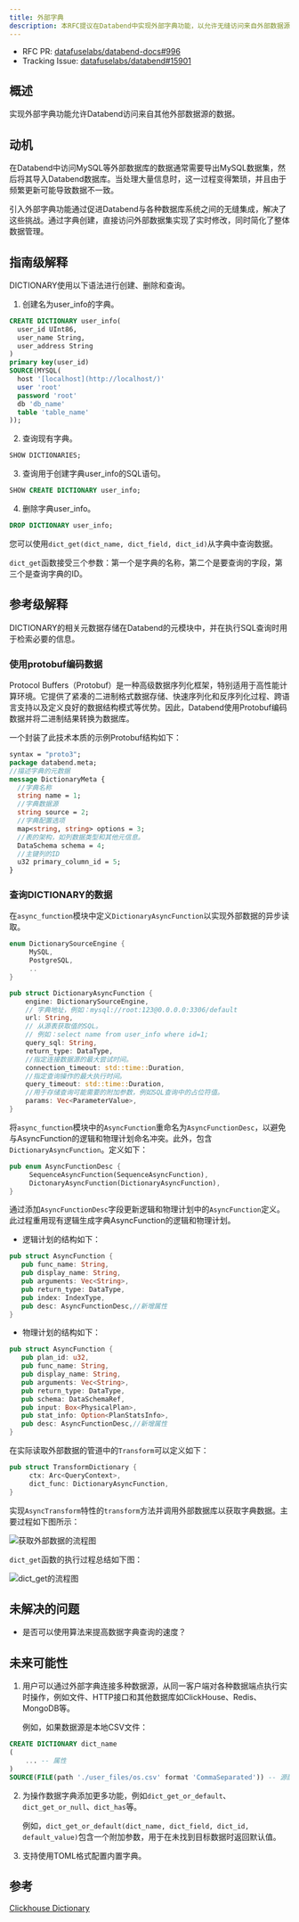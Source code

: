 ```yaml
---
title: 外部字典
description: 本RFC提议在Databend中实现外部字典功能，以允许无缝访问来自外部数据源的数据。
---
```


- RFC PR: [datafuselabs/databend-docs#996](https://github.com/datafuselabs/databend-docs/pull/996)
- Tracking Issue: [datafuselabs/databend#15901](https://github.com/datafuselabs/databend/issues/15901)

## 概述

实现外部字典功能允许Databend访问来自其他外部数据源的数据。

## 动机

在Databend中访问MySQL等外部数据库的数据通常需要导出MySQL数据集，然后将其导入Databend数据库。当处理大量信息时，这一过程变得繁琐，并且由于频繁更新可能导致数据不一致。

引入外部字典功能通过促进Databend与各种数据库系统之间的无缝集成，解决了这些挑战。通过字典创建，直接访问外部数据集实现了实时修改，同时简化了整体数据管理。

## 指南级解释

DICTIONARY使用以下语法进行创建、删除和查询。

1. 创建名为user_info的字典。

```sql
CREATE DICTIONARY user_info(
  user_id UInt86,
  user_name String,
  user_address String
)
primary key(user_id)
SOURCE(MYSQL(
  host '[localhost](http://localhost/)'
  user 'root'
  password 'root'
  db 'db_name'
  table 'table_name'
));
```

2. 查询现有字典。

```sql
SHOW DICTIONARIES;
```

3. 查询用于创建字典user_info的SQL语句。

```sql
SHOW CREATE DICTIONARY user_info;
```

4. 删除字典user_info。

```sql
DROP DICTIONARY user_info;
```

您可以使用`dict_get(dict_name, dict_field, dict_id)`从字典中查询数据。

`dict_get`函数接受三个参数：第一个是字典的名称，第二个是要查询的字段，第三个是查询字典的ID。

## 参考级解释

DICTIONARY的相关元数据存储在Databend的元模块中，并在执行SQL查询时用于检索必要的信息。

### 使用protobuf编码数据

Protocol Buffers（Protobuf）是一种高级数据序列化框架，特别适用于高性能计算环境。它提供了紧凑的二进制格式数据存储、快速序列化和反序列化过程、跨语言支持以及定义良好的数据结构模式等优势。因此，Databend使用Protobuf编码数据并将二进制结果转换为数据库。

一个封装了此技术本质的示例Protobuf结构如下：

```protobuf
syntax = "proto3";
package databend.meta;
//描述字典的元数据
message DictionaryMeta {
  //字典名称
  string name = 1;
  //字典数据源
  string source = 2;
  //字典配置选项
  map<string, string> options = 3;
  //表的架构，如列数据类型和其他元信息。
  DataSchema schema = 4;
  //主键列的ID
  u32 primary_column_id = 5;
}
```

### 查询DICTIONARY的数据

在`async_function`模块中定义`DictionaryAsyncFunction`以实现外部数据的异步读取。

```rust
enum DictionarySourceEngine {
     MySQL,
     PostgreSQL,
     ..
}
```

```rust
pub struct DictionaryAsyncFunction {
    engine: DictionarySourceEngine,
    // 字典地址，例如：mysql://root:123@0.0.0.0:3306/default
    url: String,
    // 从源表获取值的SQL。
    // 例如：select name from user_info where id=1;
    query_sql: String,
    return_type: DataType,
    //指定连接数据源的最大尝试时间。
    connection_timeout: std::time::Duration,
    //指定查询操作的最大执行时间。
    query_timeout: std::time::Duration,
    //用于存储查询可能需要的附加参数，例如SQL查询中的占位符值。
    params: Vec<ParameterValue>,
}
```

将`async_function`模块中的`AsyncFunction`重命名为`AsyncFunctionDesc`，以避免与AsyncFunction的逻辑和物理计划命名冲突。此外，包含`DictionaryAsyncFunction`。定义如下：

```rust
pub enum AsyncFunctionDesc {
     SequenceAsyncFunction(SequenceAsyncFunction),
     DictonaryAsyncFunction(DictionaryAsyncFunction),
}
```

通过添加`AsyncFunctionDesc`字段更新逻辑和物理计划中的`AsyncFunction`定义。此过程重用现有逻辑生成字典AsyncFunction的逻辑和物理计划。

- 逻辑计划的结构如下：

```rust
pub struct AsyncFunction {
   pub func_name: String,
   pub display_name: String,
   pub arguments: Vec<String>,
   pub return_type: DataType,
   pub index: IndexType,
   pub desc: AsyncFunctionDesc,//新增属性
}
```

- 物理计划的结构如下：

```rust
pub struct AsyncFunction {
   pub plan_id: u32,
   pub func_name: String,
   pub display_name: String,
   pub arguments: Vec<String>,
   pub return_type: DataType,
   pub schema: DataSchemaRef,
   pub input: Box<PhysicalPlan>,
   pub stat_info: Option<PlanStatsInfo>,
   pub desc: AsyncFunctionDesc,//新增属性
}
```

在实际读取外部数据的管道中的`Transform`可以定义如下：

```rust
pub struct TransformDictionary {
     ctx: Arc<QueryContext>,
     dict_func: DictionaryAsyncFunction,
}
```

实现`AsyncTransform`特性的`transform`方法并调用外部数据库以获取字典数据。主要过程如下图所示：

<img src="/img/rfc/20240721-external-dictionary/external-dictionary-1.png" alt="获取外部数据的流程图" />

`dict_get`函数的执行过程总结如下图：

<img src="/img/rfc/20240721-external-dictionary/external-dictionary-2.png" alt="dict_get的流程图" />

## 未解决的问题

- 是否可以使用算法来提高数据字典查询的速度？

## 未来可能性

1. 用户可以通过外部字典连接多种数据源，从同一客户端对各种数据端点执行实时操作，例如文件、HTTP接口和其他数据库如ClickHouse、Redis、MongoDB等。

   例如，如果数据源是本地CSV文件：

```sql
CREATE DICTIONARY dict_name
(
    ... -- 属性
)
SOURCE(FILE(path './user_files/os.csv' format 'CommaSeparated')) -- 源配置
```

2. 为操作数据字典添加更多功能，例如`dict_get_or_default`、`dict_get_or_null`、`dict_has`等。

   例如，`dict_get_or_default(dict_name, dict_field, dict_id, default_value)`包含一个附加参数，用于在未找到目标数据时返回默认值。

3. 支持使用TOML格式配置内置字典。

## 参考

[Clickhouse Dictionary](https://clickhouse.com/docs/en/dictionary)